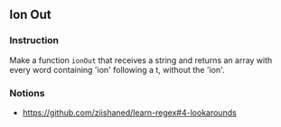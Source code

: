 ## Ion Out

### Instruction

Make a function `ionOut` that receives a string and returns an array with every
word containing 'ion' following a t, without the 'ion'.


### Notions

- https://github.com/ziishaned/learn-regex#4-lookarounds